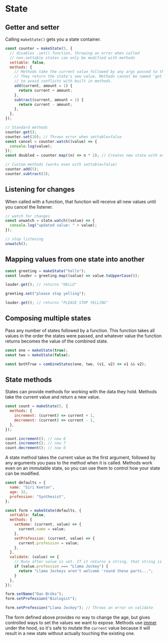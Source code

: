 # State

## Getter and setter

Calling `makeState()` gets you a state container.

```js
const counter = makeState(5, {
  // disables .set() function, throwing an error when called
  // non-settable states can only be modified with methods
  settable: false,
  methods: {
    // Methods take the current value followed by any args passed to the methods when called.
    // They return the state's new value. Methods cannot be named 'get', 'set', 'watch', or 'map'
    // to avoid conflicts with built in methods.
    add(current, amount = 1) {
      return current + amount;
    },
    subtract(current, amount = 1) {
      return current - amount;
    },
  },
});

// Standard methods
counter.get();
counter.set(10); // Throws error when settable=false
const cancel = counter.watch((value) => {
  console.log(value);
});
const doubled = counter.map((n) => n * 2); // Creates new state with each value transformed by a function

// Custom methods (works even with settable=false)
counter.add(5);
counter.subtract(3);
```

## Listening for changes

When called with a function, that function will receive all new values until you cancel the listener.

```js
// watch for changes
const unwatch = state.watch((value) => {
  console.log("updated value: " + value);
});

// stop listening
unwatch();
```

## Mapping values from one state into another

```js
const greeting = makeState("hello");
const louder = greeting.map((value) => value.toUpperCase());

louder.get(); // returns "HELLO"

greeting.set("please stop yelling");

louder.get(); // returns "PLEASE STOP YELLING"
```

## Composing multiple states

Pass any number of states followed by a function. This function takes all values in the order the states were passed, and whatever value the function returns becomes the value of the combined state.

```js
const one = makeState(true);
const two = makeState(false);

const bothTrue = combineStates(one, two, (v1, v2) => v1 && v2);
```

## State methods

States can provide methods for working with the data they hold. Methods take the current value and return a new value.

```js
const count = makeState(5, {
  methods: {
    increment: (current) => current + 1,
    decrement: (current) => current - 1,
  },
});

count.increment(); // now 6
count.increment(); // now 7
count.decrement(); // now 6
```

A state method takes the current value as the first argument, followed by any arguments you pass to the method when it is called. Methods work even on an immutable state, so you can use them to control how your state can be modified.

```js
const defaults = {
  name: "Siri Keeton",
  age: 32,
  profession: "Synthesist",
};

const form = makeState(defaults, {
  settable: false,
  methods: {
    setName: (current, value) => {
      current.name = value;
    },
    setProfession: (current, value) => {
      current.profession = value;
    },
  },
  validate: (value) => {
    // Runs after value is set. If it returns a string, that string is used a message for an error that is then thrown.
    if (value.profession === "Llama Jockey") {
      return "Llama Jockeys aren't welcome 'round these parts...";
    }
  },
});

form.setName("Dan Brüks");
form.setProfession("Biologist");

form.setProfession("Llama Jockey"); // Throws an error on validate
```

The form defined above provides no way to change the age, but gives controlled ways to set the values we want to expose. Methods use [immer](https://immerjs.github.io/immer/) under the hood, so it's safe to mutate the `current` value because it will result in a new state without actually touching the existing one.

